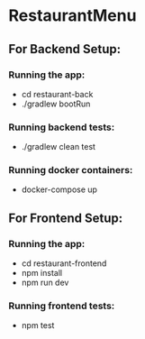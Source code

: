 # RestaurantMenu

## For Backend Setup:
### Running the app:
- cd restaurant-back
- ./gradlew bootRun

### Running backend tests:
- ./gradlew clean test

### Running docker containers:
- docker-compose up

## For Frontend Setup:
### Running the app:
- cd restaurant-frontend
- npm install
- npm run dev

### Running frontend tests:
- npm test
